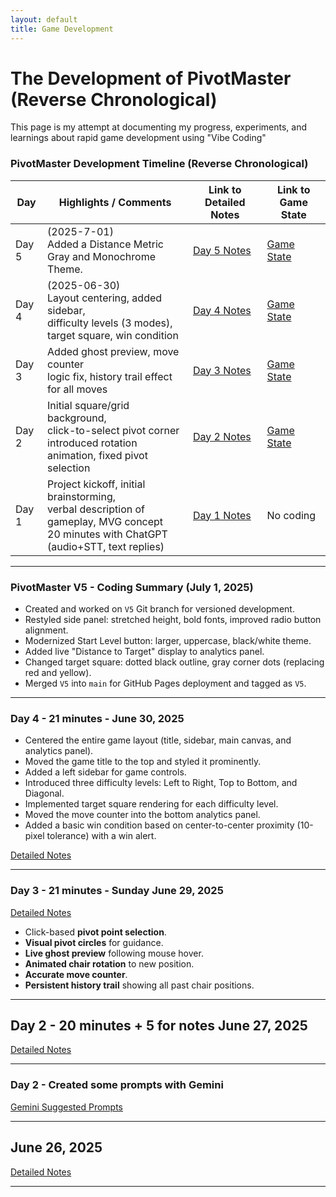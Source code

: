 ```yaml
---
layout: default
title: Game Development
---
```


# The Development of PivotMaster (Reverse Chronological)
This page is my attempt at documenting my progress, experiments, and learnings about rapid game development using "Vibe Coding"


### PivotMaster Development Timeline (Reverse Chronological)

| Day                | Highlights / Comments                                                                      | Link to Detailed Notes | Link to Game State |
| ------------------ | ------------------------------------------------------------------------------------------ | ---------------------- | ------------------ |
| Day 5             | (2025-7-01) <br> Added a Distance Metric <br>  Gray and Monochrome Theme.| [Day 5 Notes](2025-07-01.html)        | [Game State](https://ram-n.github.io/PivotMaster/v5/index.html)    |
| Day 4              | (2025-06-30) <br> Layout centering, added sidebar, <br>difficulty levels (3 modes), target square, win condition | [Day 4 Notes](2025-06-30.html)        | [Game State](https://ram-n.github.io/PivotMaster/v4/index.html)  |
| Day 3              | Added ghost preview, move counter <br>logic fix, history trail effect for all moves                   | [Day 3 Notes](2025-06-29.html)       | [Game State](https://ram-n.github.io/PivotMaster/v3/index.html)   |
| Day 2              | Initial square/grid background, <br> click-to-select pivot corner<br>   introduced rotation animation, fixed pivot selection         | [Day 2 Notes](2025-06-27.html)       | [Game State](https://ram-n.github.io/PivotMaster/v1/index.html)   |
| Day 1              | Project kickoff, initial brainstorming, <br> verbal description of gameplay, MVG concept  <br> 20 minutes with ChatGPT (audio+STT, text replies)      | [Day 1 Notes](2025-06-26.html)       | No coding   |

---
### PivotMaster V5 - Coding Summary (July 1, 2025)

* Created and worked on `V5` Git branch for versioned development.
* Restyled side panel: stretched height, bold fonts, improved radio button alignment.
* Modernized Start Level button: larger, uppercase, black/white theme.
* Added live "Distance to Target" display to analytics panel.
* Changed target square: dotted black outline, gray corner dots (replacing red and yellow).
* Merged `V5` into `main` for GitHub Pages deployment and tagged as `V5`.

---
### Day 4 - 21 minutes - June 30, 2025

* Centered the entire game layout (title, sidebar, main canvas, and analytics panel).
* Moved the game title to the top and styled it prominently.
* Added a left sidebar for game controls.
* Introduced three difficulty levels: Left to Right, Top to Bottom, and Diagonal.
* Implemented target square rendering for each difficulty level.
* Moved the move counter into the bottom analytics panel.
* Added a basic win condition based on center-to-center proximity (10-pixel tolerance) with a win alert.

[Detailed Notes](2025-06-30.html)

---

### Day 3 - 21 minutes - Sunday June 29, 2025

[Detailed Notes](2025-06-29.html)

- Click-based **pivot point selection**.
- **Visual pivot circles** for guidance.
- **Live ghost preview** following mouse hover.
- **Animated chair rotation** to new position.
- **Accurate move counter**.
- **Persistent history trail** showing all past chair positions.

---


## Day 2 - 20 minutes + 5 for notes June 27, 2025

[Detailed Notes](2025-06-27.html)

---

### Day 2 - Created some prompts with Gemini

[Gemini Suggested Prompts](llm_prompts.html)

---

## June 26, 2025

[Detailed Notes](2025-06-26.html)

---

<!-- {% comment %}
Add new entries above in reverse chronological order (newest first)
Format: 
## Month Day, Year
{% include_relative YYYY-MM-DD.md %}
---
{% endcomment %} -->